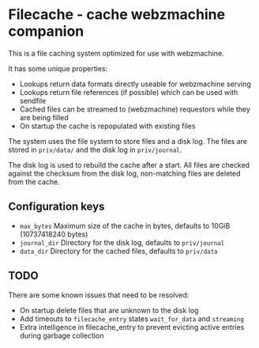 Filecache - cache webzmachine companion
=======================================

This is a file caching system optimized for use with webzmachine.

It has some unique properties:

 * Lookups return data formats directly useable for webzmachine serving
 * Lookups return file references (if possible) which can be used with sendfile
 * Cached files can be streamed to (webzmachine) requestors while they are being filled
 * On startup the cache is repopulated with existing files

The system uses the file system to store files and a disk log. The files are stored
in `priv/data/` and the disk log in `priv/journal`.

The disk log is used to rebuild the cache after a start. All files are checked against
the checksum from the disk log, non-matching files are deleted from the cache.

Configuration keys
------------------

 * `max_bytes` Maximum size of the cache in bytes, defaults to 10GiB (10737418240 bytes)
 * `journal_dir` Directory for the disk log, defaults to `priv/journal`
 * `data_dir` Directory for the cached files, defaults to `priv/data`

TODO
----

There are some known issues that need to be resolved:

 * On startup delete files that are unknown to the disk log
 * Add timeouts to `filecache_entry` states `wait_for_data` and `streaming`
 * Extra intelligence in filecache_entry to prevent evicting active entries during garbage collection
